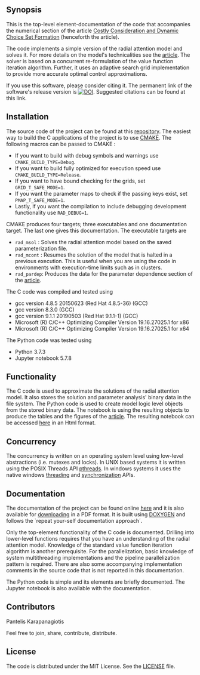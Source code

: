 ## Synopsis

This is the top-level element-documentation of the code that accompanies the numerical section of the article 
[Costly Consideration and Dynamic Choice Set Formation](https://papers.ssrn.com/sol3/papers.cfm?abstract_id=3423876) 
(henceforth the article). 

The code implements a simple version of the radial attention model and solves it. For more details on the model's
technicalities see the [article](https://papers.ssrn.com/sol3/papers.cfm?abstract_id=3423876). The solver is based on a concurrent re-formulation of the value function iteration algorithm. Further, it uses an adaptive search grid implementation to provide more accurate optimal control approximations.

If you use this software, please consider citing it. The permanent link of the software's release version is 
[![DOI](https://zenodo.org/badge/doi/10.5281/zenodo.3353648.png)](https://zenodo.org/badge/latestdoi/199311654). 
Suggested citations can be found at this link. 

## Installation

The source code of the project can be found at this [repository](https://github.com/pi-kappa-devel/rad). The easiest way to build the C applications of the project is to use [CMAKE](https://cmake.org/). The following macros can be 
passed to CMAKE :
 - If you want to build with debug symbols and warnings use `CMAKE_BUILD_TYPE=Debug`.
 - If you want to build fully optimized for execution speed use `CMAKE_BUILD_TYPE=Release`.
 - If you want to have bound checking for the grids, set `GRID_T_SAFE_MODE=1`.
 - If you want the parameter maps to check if the passing keys exist, set `PMAP_T_SAFE_MODE=1`.
 - Lastly, if you want the compilation to include debugging development functionality use `RAD_DEBUG=1`.
 
CMAKE produces four targets; three executables and one documentation target. The last one gives this documentation.
The executable targets are
 - `rad_msol`  : Solves the radial attention model based on the saved parameterization file.
 - `rad_mcont` : Resumes the solution of the model that is halted in a previous execution. This is useful when you are using the code in environments with execution-time limits such as in clusters.
 - `rad_pardep`: Produces the data for the parameter dependence section of the 
 [article](https://papers.ssrn.com/sol3/papers.cfm?abstract_id=3423876).

The C code was compiled and tested using 
 - gcc version 4.8.5 20150623 (Red Hat 4.8.5-36) (GCC)
 - gcc version 8.3.0 (GCC)
 - gcc version 9.1.1 20190503 (Red Hat 9.1.1-1) (GCC)
 - Microsoft (R) C/C++ Optimizing Compiler Version 19.16.27025.1 for x86
 - Microsoft (R) C/C++ Optimizing Compiler Version 19.16.27025.1 for x64

The Python code was tested using 
 - Python 3.7.3 
 - Jupyter notebook 5.7.8

## Functionality

The C code is used to approximate the solutions of the radial attention model. It also stores the solution
and parameter analysis' binary data in the file system. The Python code is used to create model logic level objects
from the stored binary data. The notebook is using the resulting objects to produce the tables and the figures of
the [article](https://papers.ssrn.com/sol3/papers.cfm?abstract_id=3423876). The resulting notebook can be accessed
[here](https://rad.pikappa.eu/notebook.html) in an Html format.

## Concurrency

The concurrency is written on an operating system level using low-level abstractions (i.e. mutexes and locks). 
In UNIX based systems it is written using the POSIX Threads API [pthreads](http://www.cs.wm.edu/wmpthreads.html). 
In windows systems it uses the native windows 
[threading](https://docs.microsoft.com/en-us/windows/win32/api/processthreadsapi/) and 
[synchronization](https://docs.microsoft.com/en-us/windows/win32/api/synchapi/) APIs.

## Documentation

The documentation of the project can be found online [here](https://rad.pikappa.eu/index.html) and it is also available for [downloading](https://rad.pikappa.eu/refman.pdf) in a PDF format. It is built using [DOXYGEN](http://www.doxygen.nl/) and follows the `repeat your-self documentation approach´. 

Only the top-element functionality of the C code is documented. Drilling into lower-level functions requires that you have an understanding of the radial attention model. Knowledge of the standard value function iteration algorithm is another prerequisite. For the parallelization, basic knowledge of system multithreading implementations and the pipeline parallelization pattern is required. There are also some accompanying implementation comments in the source 
code that is not reported in this documentation.

The Python code is simple and its elements are briefly documented. The Jupyter notebook is also available with the documentation. 

## Contributors

Pantelis Karapanagiotis 

Feel free to join, share, contribute, distribute.

## License

The code is distributed under the MIT License. See the [LICENSE](https://rad.pikappa.eu/LICENSE.txt) file.
